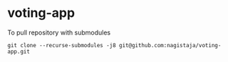 # voting-app

To pull repository with submodules

```shell
git clone --recurse-submodules -j8 git@github.com:nagistaja/voting-app.git
```